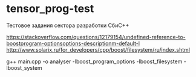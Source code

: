 # tensor_prog-test
Тестовое задания сектора разработки СбиС++

https://stackoverflow.com/questions/12179154/undefined-reference-to-boostprogram-optionsoptions-descriptionm-default-l
http://www.solarix.ru/for_developers/cpp/boost/filesystem/ru/index.shtml

g++ main.cpp -o analyser -lboost_program_options -lboost_filesystem -lboost_system